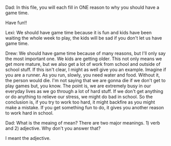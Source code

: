 Dad: In this file, you will each fill in ONE reason to why you should have a game time. 

Have fun!!

Lexi: We should have game time because it is fun and kids have been waiting the whole week to play, the kids will be sad if you don't let us have game time.

Drew: We should have game time because of many reasons, but I'll only say the most important one. We kids are getting older. This not only means we get more mature, but we also get a lot of work from school and outside of school stuff. If this isn't clear, I might as well give you an example. Imagine if you are a runner. As you run, slowly, you need water and food. Without it, the person would die. I'm not saying that we are gonna die if we don't get to play games but, you know. The point is, we are extremely busy in our everyday lives as we go through a lot of hard stuff. If we don't get anything or do anything to relieve our stress, we might do bad in school. So the conclusion is, if you try to work too hard, it might backfire as you might make a mistake. If you get something fun to do, it gives you another reason to work hard in school. 

Dad: 
What is the meaing of mean? There are two major meanings. 1) verb and 2) adjective. Why don't you answer that?

I meant the adjective.

